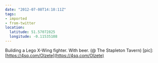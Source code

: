 ```yaml
---
date: "2012-07-08T14:10:11Z"
tags:
- imported
- from-twitter
location:
  latitude: 51.57072825
  longitude: -0.11535108
---
```

Building a Lego X-Wing fighter. With beer. \(@ The Stapleton Tavern) \[pic\]: [https://4sq.com/Olzete](https://4sq.com/Olzete)
